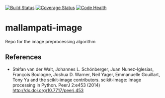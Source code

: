 [![Build Status](https://travis-ci.org/Mallampati-photobooth/mallampati_image.svg?branch=master)](https://travis-ci.org/Mallampati-photobooth/mallampati_image)
[![Coverage Status](https://coveralls.io/repos/Mallampati-photobooth/mallampati_image/badge.svg)](https://coveralls.io/r/Mallampati-photobooth/mallampati_image)
[![Code Health](https://landscape.io/github/Mallampati-photobooth/mallampati_image/master/landscape.svg?style=flat)](https://landscape.io/github/Mallampati-photobooth/mallampati_image/master)

# mallampati-image
Repo for the image preprocessing algorithm

## References
* Stéfan van der Walt, Johannes L. Schönberger, Juan Nunez-Iglesias, François Boulogne, Joshua D. Warner, Neil Yager, Emmanuelle Gouillart, Tony Yu and the scikit-image contributors. scikit-image: Image processing in Python. PeerJ 2:e453 (2014) http://dx.doi.org/10.7717/peerj.453 
